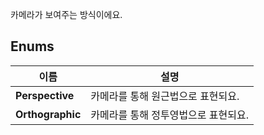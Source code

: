 카메라가 보여주는 방식이에요. 
## **Enums**

 **이름** | **설명** |
 --- | --- |
**Perspective** |카메라를 통해 원근법으로 표현되요. |
**Orthographic** |카메라를 통해 정투영법으로 표현되요. |
